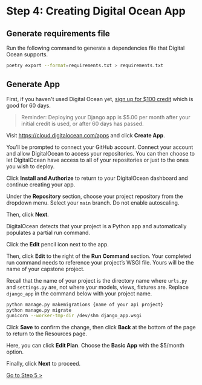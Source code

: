 # Step 4: Creating Digital Ocean App

## Generate requirements file

Run the following command to generate a dependencies file that Digital Ocean supports.

```bash
poetry export --format=requirements.txt > requirements.txt
```

## Generate App

First, if you haven't used Digital Ocean yet, [sign up for $100 credit](https://m.do.co/c/47e5e578d1cd) which is good for 60 days.

> Reminder: Deploying your Django app is $5.00 per month after your initial credit is used, or after 60 days has passed.

Visit https://cloud.digitalocean.com/apps and click **Create App**.

You’ll be prompted to connect your GitHub account. Connect your account and allow DigitalOcean to access your repositories. You can then choose to let DigitalOcean have access to all of your repositories or just to the ones you wish to deploy.

Click **Install and Authorize** to return to your DigitalOcean dashboard and continue creating your app.

Under the **Repository** section, choose your project repository from the dropdown menu. Select your `main` branch. Do not enable autoscaling.

Then, click **Next**.

DigitalOcean detects that your project is a Python app and automatically populates a partial run command.

Click the **Edit** pencil icon next to the app.

Then, click **Edit** to the right of the **Run Command** section. Your completed run command needs to reference your project’s WSGI file. Yours will be the name of your capstone project.

Recall that the name of your project is the directory name where `urls.py` and `settings.py` are, not where your models, views, fixtures are. Replace `django_app` in the command below with your project name.

```sh
python manage.py makemigrations {name of your api project}
python manage.py migrate
gunicorn --worker-tmp-dir /dev/shm django_app.wsgi
```

Click **Save** to confirm the change, then click **Back** at the bottom of the page to return to the Resources page.

Here, you can click **Edit Plan**. Choose the **Basic App** with the $5/month option.

Finally, click **Next** to proceed.

[Go to Step 5 >](./DEPLOY_DJANGO_05.md)

